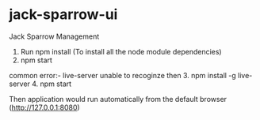 # jack-sparrow-ui
Jack Sparrow Management

1. Run npm install (To install all the node module dependencies)
2. npm start 

common error:- live-server unable to recoginze then
3. npm install -g live-server
4. npm start

Then application would run automatically from the default browser (http://127.0.0.1:8080)
